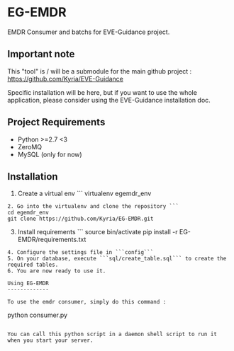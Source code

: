 EG-EMDR
=======

EMDR Consumer and batchs for EVE-Guidance project.

Important note
--------------

This "tool" is / will be a submodule for the main github project : https://github.com/Kyria/EVE-Guidance

Specific installation will be here, but if you want to use the whole application, please consider using the EVE-Guidance installation doc.

Project Requirements
--------------------
- Python >=2.7 <3 
- ZeroMQ
- MySQL (only for now)


Installation
------------

1. Create a virtual env ```
virtualenv egemdr_env
```
2. Go into the virtualenv and clone the repository ```
cd egemdr_env
git clone https://github.com/Kyria/EG-EMDR.git
``` 
3. Install requirements ``` 
source bin/activate
pip install -r EG-EMDR/requirements.txt
``` 
4. Configure the settings file in ```config```
5. On your database, execute ```sql/create_table.sql``` to create the required tables.
6. You are now ready to use it.

Using EG-EMDR
-------------

To use the emdr consumer, simply do this command : 
```
python consumer.py
```

You can call this python script in a daemon shell script to run it when you start your server. 
